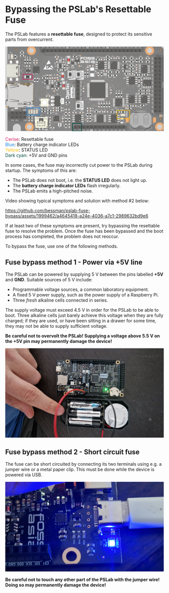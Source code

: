 # Bypassing the PSLab's Resettable Fuse

The PSLab features a __resettable fuse__, designed to protect its sensitive parts from overcurrent.

![PSLab drawing with relevant parts highlighted](pslab_drawing.png 'Figure 1')

<span style="color:#D81B60">Cerise</span>: Resettable fuse\
<span style="color:#1E88E5">Blue</span>: Battery charge indicator LEDs\
<span style="color:#FFC107">Yellow</span>: STATUS LED\
<span style="color:#004D40">Dark cyan</span>: +5V and GND pins

In some cases, the fuse may incorrectly cut power to the PSLab during startup. The symptoms of this are:

- The PSLab does not boot, i.e. the __STATUS LED__ does not light up.
- The __battery charge indicator LEDs__ flash irregularly.
- The PSLab emits a high-pitched noise.

Video showing typical symptoms and solution with method #2 below:

https://github.com/bessman/pslab-fuse-bypass/assets/1999462/a4645418-a24e-4036-a7c1-2989632bd9e6

If at least two of these symptoms are present, try bypassing the resettable fuse to resolve the problem. Once the fuse has been bypassed and the boot process has completed, the problem does not reoccur.

To bypass the fuse, use one of the following methods.

## Fuse bypass method 1 - Power via +5V line

The PSLab can be powered by supplying 5 V between the pins labelled __+5V__ and __GND__. Suitable sources of 5 V include:

- Programmable voltage sources, a common laboratory equipment.
- A fixed 5 V power supply, such as the power supply of a Raspberry Pi.
- Three _fresh_ alkaline cells connected in series.

The supply voltage must exceed 4.5 V in order for the PSLab to be able to boot. Three alkaline cells just barely achieve this voltage when they are fully charged; if they are used, or have been sitting in a drawer for some time, they may not be able to supply sufficient voltage.

__Be careful not to overvolt the PSLab! Supplying a voltage above 5.5 V on the +5V pin may permanently damage the device!__

![PSLab powered by three alkaline cells](alkaline.jpg 'Figure 2')

## Fuse bypass method 2 - Short circuit fuse

The fuse can be short circuited by connecting its two terminals using e.g. a jumper wire or a metal paper clip. This must be done while the device is powered via USB.

![Resettable fuse short circuited by jumper wire](short.jpg 'Figure 3')

__Be careful not to touch any other part of the PSLab with the jumper wire! Doing so may permanently damage the device!__
